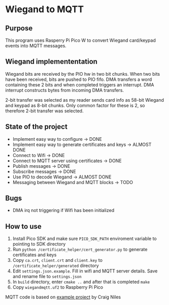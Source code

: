 # Wiegand to MQTT

## Purpose

This program uses Rasperry Pi Pico W to convert Wiegand card/keypad events into MQTT messages.

## Wiegand implemententation

Wiegand bits are received by the PIO hw in two bit chunks. When two bits have been received, bits are
pushed to PIO fifo. DMA transfers a word containing these 2 bits and when completed triggers an interrupt.
DMA interrupt constructs bytes from incoming DMA transfers.

2-bit transfer was selected as my reader sends card info as 58-bit Wiegand and keypad as 8-bit chunks. Only
common factor for these is 2, so therefore 2-bit transfer was selected.

## State of the project

- Implement easy way to configure -> DONE
- Implement easy way to generate certificates and keys -> ALMOST DONE
- Connect to Wifi -> DONE
- Connect to MQTT server using certificates -> DONE
- Publish messages -> DONE
- Subscribe messages -> DONE
- Use PIO to decode Wiegand -> ALMOST DONE
- Messaging between Wiegand and MQTT blocks -> TODO

## Bugs

- DMA irq not triggering if Wifi has been initialized

## How to use

1) Install Pico SDK and make sure `PICO_SDK_PATH` enviroment variable to pointing to SDK directory
2) Run `python /certificate_helper/cert_generator.py` to generate certificates and keys 
3) Copy `ca.crt`, `client.crt` and `client.key` to `/certificate_helper/generated` directory
4) Edit `settings.json.example`. Fill in wifi and MQTT server details. Save and rename file to `settings.json`
5) In `build` directory, enter `cmake ..` and after that is completed `make`
6) Copy `wiegandmqtt.uf2` to Raspberry Pi Pico

MQTT code is based on [example project](https://github.com/cniles/picow-iot) by Craig Niles
 

